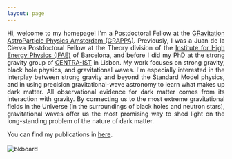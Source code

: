 ```yaml
---
layout: page
---
```

<p align="justify">
Hi, welcome to my homepage! I'm a Postdoctoral Fellow at the <a href="https://www.grappa.amsterdam/">GRavitation AstroParticle Physics Amsterdam (GRAPPA)</a>. Previously, I was a Juan de la Cierva Postdoctoral Fellow at the Theory division of the <a href="https://www.ifae.es/">Institute for High Energy Physics (IFAE)</a> of Barcelona, and before I did my PhD at the strong gravity group of <a href="https://centra.tecnico.ulisboa.pt/network/grit/">CENTRA-IST</a> in Lisbon. My work focuses on strong gravity, black hole physics, and gravitational waves. I'm especially interested in the interplay between strong gravity and beyond the Standard Model physics, and in using precision gravitational-wave astronomy to learn what makes up dark matter. All observational evidence for dark matter comes from its interaction with gravity. By connecting us to the most extreme gravitational fields in the Universe (in the surroundings of black holes and neutron stars), gravitational waves offer us the most promising way to shed light on the long-standing problem of the nature of dark matter.
</p>

You can find my publications in <a href="https://inspirehep.net/authors/1418746">here</a>.
<br/><br/> 
![bkboard](/assets/bkboard_bw.jpeg)
